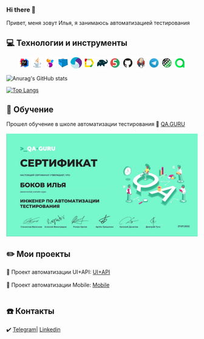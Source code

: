 ### Hi there 👋

Привет, меня зовут Илья, я занимаюсь автоматизацией тестирования

## :computer: Технологии и инструменты
<p align="center">
<img width="6%" title="IntelliJ IDEA" src="images/logo/Intelij_IDEA.svg">
<img width="6%" title="Java" src="images/logo/Java.svg">
<img width="6%" title="Selenide" src="images/logo/Selenide.svg">
<img width="6%" title="Selenoid" src="images/logo/Selenoid.svg">
<img width="6%" title="Appium" src="images/logo/appium.svg">
<img width="6%" title="Allure Report" src="images/logo/Allure_Report.svg">
<img width="6%" title="Gradle" src="images/logo/Gradle.svg">
<img width="6%" title="JUnit5" src="images/logo/JUnit5.svg">
<img width="6%" title="GitHub" src="images/logo/GitHub.svg">
<img width="6%" title="Jenkins" src="images/logo/Jenkins.svg">
<img width="6%" title="Telegram" src="images/logo/Telegram.svg">
<img width="6%" title="Rest-Assured" src="images/logo/Rest-Assured.png">
<img width="6%" title="AllureTestOps" src="images/logo/AllureTestOps.png">
</p>


![Anurag's GitHub stats](https://github-readme-stats.vercel.app/api?username=Bokoff-Il&show_icons=true&theme=radical)

[![Top Langs](https://github-readme-stats.vercel.app/api/top-langs/?username=Bokoff-Il&layout=compact)](https://github.com/anuraghazra/github-readme-stats)

## :open_book: Обучение

Прошел обучение в школе автоматизации тестирования :link: <a target="_blank" href="https://qa.guru/">QA.GURU</a></br></br>
<img title="QA.GURU" src="images/certification/qaguru.jpg">


## :pencil2: Мои проекты

:link: Проект автоматизации UI+API: <a target="_blank" href="https://github.com/Bokoff-Il/qa-guru-hw13">UI+API</a></br></br>
:link: Проект автоматизации Mobile: <a target="_blank" href="https://github.com/Bokoff-Il/qa-guru-hw-22">Mobile</a></br></br>

## :phone: Контакты

:heavy_check_mark: <a target="_blank" href="https://t.me/bokoffil">Telegram</a>|
<a target="_blank" href="https://www.linkedin.com/in/ilya-bokov-908098242/">Linkedin</a>
